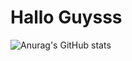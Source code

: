 # Hallo Guysss
![Anurag's GitHub stats](https://github-readme-stats.vercel.app/api?username=Rplx197&show_icons=true&theme=tokyonight)
